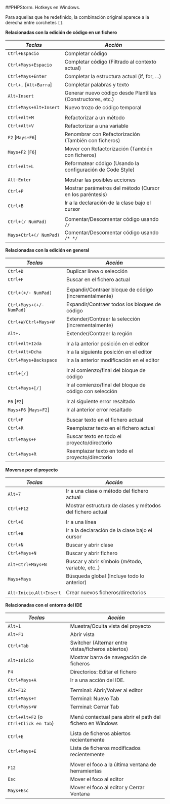 ##PHPStorm. Hotkeys en Windows.

Para aquellas que he redefinido, la combinación original aparece a la derecha entre corchetes `[]`.

**Relacionadas con la edición de código en un fichero**   

| *Teclas*                                        | *Acción*                                                   |  
|-------------------------------------------------|----------                                                  |  
| `Ctrl+Espacio`                                  | Completar código                                           |  
| `Ctrl+Mays+Espacio`                             | Completar código (Filtrado al contexto actual)             |  
| `Ctrl+Mays+Enter`                               | Completar la estructura actual (if, for, ...)              |  
| `Ctrl+,` [`Alt+Barra`]                          | Completar palabras y texto                                 |  
| `Alt+Insert`                                    | Generar nuevo código desde Plantillas (Constructores, etc.)|
| `Ctrl+Mays+Alt+Insert`                          | Nuevo trozo de código temporal                             |  
|                                                 |                                                            |
| `Ctrl+Alt+M`                                    | Refactorizar a un método                                   |
| `Ctrl+Alt+V`                                    | Refactorizar a una variable                                |
| `F2` [`Mays+F6`]                                | Renombrar con Refactorización (También con ficheros)       |
| `Mays+F2` [`F6`]                                | Mover con Refactorización (También con ficheros)           |
| `Ctrl+Alt+L`                                    | Reformatear código (Usando la configuración de Code Style) |
|                                                 |                                                            |
| `Alt-Enter`                                     | Mostrar las posibles acciones                              |  
| `Ctrl+P`                                        | Mostrar parámetros del método (Cursor en los paréntesis)   |
| `Ctrl+B`                                        | Ir a la declaración de la clase bajo el cursor             |
|                                                 |                                                            |
| `Ctrl+(/ NumPad)`                               | Comentar/Descomentar código usando `//`                    |
| `Mays+Ctrl+(/ NumPad)`                          | Comentar/Descomentar código usando `/* */`                 |
                                                                                                               
**Relacionadas con la edición en general**                                                                                                    
                                                                                                               
| *Teclas*                                        | *Acción*                                                   |
|-------------------------------------------------|----------                                                  |
| `Ctrl+D`                                        | Duplicar línea o selección                                 |
| `Ctrl+F`                                        | Buscar en el fichero actual                                |
|                                                 |                                                            |
| `Ctrl+(+/- NumPad)`                             | Expandir/Contraer bloque de código (incrementalmente)      |  
| `Ctrl+Mays+(+/- NumPad)`                        | Expandir/Contraer todos los bloques de código              |  
| `Ctrl+W/Ctrl+Mays+W`                            | Extender/Contraer la selección (incrementalmente)          |
| `Alt+.`                                         | Extender/Contraer la región                                |
|                                                 |                                                            |
| `Ctrl+Alt+Izda`                                 | Ir a la anterior posición en el editor                     |
| `Ctrl+Alt+Dcha`                                 | Ir a la siguiente posición en el editor                    |
| `Ctrl+Mays+Backspace`                           | Ir a la anterior modificación en el editor                 |
|                                                 |                                                            |
| `Ctrl+[/]`                                      | Ir al comienzo/final del bloque de código                  |
| `Ctrl+Mays+[/]`                                 | Ir al comienzo/final del bloque de código con selección    |
|                                                 |                                                            |
| `F6` [`F2`]                                     | Ir al siguiente error resaltado                            |
| `Mays+F6` [`Mays+F2`]                           | Ir al anterior error resaltado                             |
|                                                 |                                                            |
| `Ctrl+F`                                        | Buscar texto en el fichero actual                          |
| `Ctrl+R`                                        | Reemplazar texto en el fichero actual                      |
| `Ctrl+Mays+F`                                   | Buscar texto en todo el proyecto/directorio                |
| `Ctrl+Mays+R`                                   | Reemplazar texto en todo el proyecto/directorio            |
                                                                                                               
**Moverse por el proyecto**                                                                                                   
                                                                                                               
| *Teclas*                                        | *Acción*                                                   |
|-------------------------------------------------|----------                                                  |
| `Alt+7`                                         | Ir a una clase o método del fichero actual                 |
| `Ctrl+F12`                                      | Mostrar estructura de clases y métodos del fichero actual  |
|                                                 |                                                            |
| `Ctrl+G`                                        | Ir a una línea                                             |
| `Ctrl+B`                                        | Ir a la declaración de la clase bajo el cursor             |
| `Ctrl+N`                                        | Buscar y abrir clase                                       |
| `Ctrl+Mays+N`                                   | Buscar y abrir fichero                                     |
| `Alt+Ctrl+Mays+N`                               | Buscar y abrir símbolo (método, variable, etc..)           |
| `Mays+Mays`                                     | Búsqueda global (Incluye todo lo anterior)                 |
|                                                 |                                                            |
| `Alt+Inicio`,`Alt+Insert`                       | Crear nuevos ficheros/directorios                          |
                                                                                                               
**Relacionadas con el entorno del IDE**                                                                                                   
                                                                                                               
| *Teclas*                                        | *Acción*                                                   |
|-------------------------------------------------|----------                                                  |
| `Alt+1`                                         | Muestra/Oculta vista del proyecto                          |
| `Alt+F1`                                        | Abrir vista                                                |
| `Ctrl+Tab`                                      | Switcher (Alternar entre vistas/ficheros abiertos)         |
| `Alt+Inicio`                                    | Mostrar barra de navegación de ficheros                    |
| `F4`                                            | Directorios: Editar el fichero                             |
| `Ctrl+Mays+A`                                   | Ir a una acción del IDE.                                   |
|                                                 |                                                            |
| `Alt+F12`                                       | Terminal: Abrir/Volver al editor                           |
| `Ctrl+Mays+T`                                   | Terminal: Nuevo Tab                                        |
| `Ctrl+Mays+W`                                   | Terminal: Cerrar Tab                                       |
|                                                 |                                                            |
| `Ctrl+Alt+F2` (o `Ctrl+Click en Tab`)           | Menú contextual para abrir el path del fichero en Windows  |
|                                                 |                                                            |
| `Ctrl+E`                                        | Lista de ficheros abiertos recientemente                   |
| `Ctrl+Mays+E`                                   | Lista de ficheros modificados recientemente                |
|                                                 |                                                            |
| `F12`                                           | Mover el foco a la última ventana de herramientas          |
| `Esc`                                           | Mover el foco al editor                                    |
| `Mays+Esc`                                      | Mover el foco al editor y Cerrar Ventana                   |
